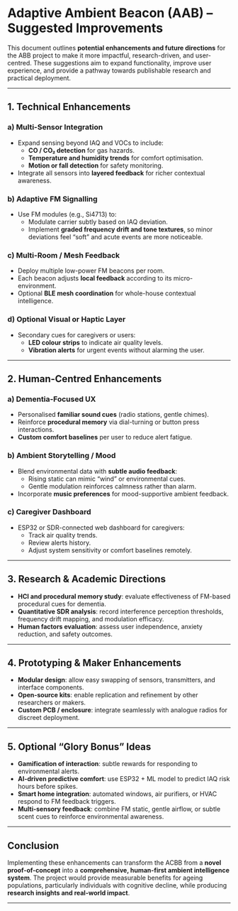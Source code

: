 # Adaptive Ambient Beacon (AAB) – Suggested Improvements


This document outlines **potential enhancements and future directions** for the ABB project to make it more impactful, research-driven, and user-centred. These suggestions aim to expand functionality, improve user experience, and provide a pathway towards publishable research and practical deployment.

---

## 1. Technical Enhancements

### a) Multi-Sensor Integration
- Expand sensing beyond IAQ and VOCs to include:  
  - **CO / CO₂ detection** for gas hazards.  
  - **Temperature and humidity trends** for comfort optimisation.  
  - **Motion or fall detection** for safety monitoring.  
- Integrate all sensors into **layered feedback** for richer contextual awareness.

### b) Adaptive FM Signalling
- Use FM modules (e.g., Si4713) to:  
  - Modulate carrier subtly based on IAQ deviation.  
  - Implement **graded frequency drift and tone textures**, so minor deviations feel “soft” and acute events are more noticeable.  

### c) Multi-Room / Mesh Feedback
- Deploy multiple low-power FM beacons per room.  
- Each beacon adjusts **local feedback** according to its micro-environment.  
- Optional **BLE mesh coordination** for whole-house contextual intelligence.

### d) Optional Visual or Haptic Layer
- Secondary cues for caregivers or users:  
  - **LED colour strips** to indicate air quality levels.  
  - **Vibration alerts** for urgent events without alarming the user.  

---

## 2. Human-Centred Enhancements

### a) Dementia-Focused UX
- Personalised **familiar sound cues** (radio stations, gentle chimes).  
- Reinforce **procedural memory** via dial-turning or button press interactions.  
- **Custom comfort baselines** per user to reduce alert fatigue.  

### b) Ambient Storytelling / Mood
- Blend environmental data with **subtle audio feedback**:  
  - Rising static can mimic “wind” or environmental cues.  
  - Gentle modulation reinforces calmness rather than alarm.  
- Incorporate **music preferences** for mood-supportive ambient feedback.  

### c) Caregiver Dashboard
- ESP32 or SDR-connected web dashboard for caregivers:  
  - Track air quality trends.  
  - Review alerts history.  
  - Adjust system sensitivity or comfort baselines remotely.

---

## 3. Research & Academic Directions

- **HCI and procedural memory study**: evaluate effectiveness of FM-based procedural cues for dementia.  
- **Quantitative SDR analysis**: record interference perception thresholds, frequency drift mapping, and modulation efficacy.  
- **Human factors evaluation**: assess user independence, anxiety reduction, and safety outcomes.

---

## 4. Prototyping & Maker Enhancements

- **Modular design**: allow easy swapping of sensors, transmitters, and interface components.  
- **Open-source kits**: enable replication and refinement by other researchers or makers.  
- **Custom PCB / enclosure**: integrate seamlessly with analogue radios for discreet deployment.  

---

## 5. Optional “Glory Bonus” Ideas

- **Gamification of interaction**: subtle rewards for responding to environmental alerts.  
- **AI-driven predictive comfort**: use ESP32 + ML model to predict IAQ risk hours before spikes.  
- **Smart home integration**: automated windows, air purifiers, or HVAC respond to FM feedback triggers.  
- **Multi-sensory feedback**: combine FM static, gentle airflow, or subtle scent cues to reinforce environmental awareness.

---

## Conclusion

Implementing these enhancements can transform the ACBB from a **novel proof-of-concept** into a **comprehensive, human-first ambient intelligence system**. The project would provide measurable benefits for ageing populations, particularly individuals with cognitive decline, while producing **research insights and real-world impact**.

---

